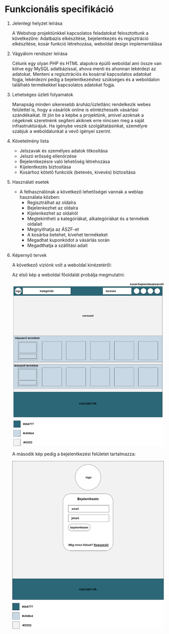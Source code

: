 Funkcionális specifikáció
=========================

1. Jelenlegi helyzet leírása

   A Webshop projektünkkel kapcsolatos feladatokat felosztottunk a következőre: Adatbázis elkészítése, bejelentkezés és regisztráció elkészítése, kosár funkció létrehozása, weboldal design implementálása

2. Vágyálom rendszer leírása

    Célunk egy olyan PHP és HTML alapokra épülő weboldal ami össze van kötve egy MySQL adatbázissal, ahova menti és ahonnan lekérdezi az adatokat. Menteni a regisztrációs és kosárral kapcsolatos adatokat fogja, lekérdezni pedig a bejelentkezéshez szükséges és a weboldalon található termékekkel kapcsolatos adatokat fogja.

4. Lehetséges üzleti folyamatok

    Manapság minden sikeresebb áruház/üzletlánc rendelkezik webes felülettel is, hogy a vásárlók online is elintézhessék vásárlási szándékaikat. Itt jön be a képbe a projektünk, amivel azoknak a cégeknek szeretnénk segíteni akiknek erre nincsen meg a saját infrastruktúrájuk. Ha igénybe veszik szolgáltatásinkat, személyre szabjuk a weboldalunkat a vevő igényei szerint.

5. Követelmény lista

    - Jelszavak és személyes adatok titkosítása
    - Jelszó erősség ellenörzése
    - Bejelentkezésre való lehetőség létrehozása
    - Kijelentkezés biztosítása
    - Kosárhoz kötető funkciók (betevés, kivevés) biztosítása

6. Használati esetek

    - A felhasználónak a következő lehetőségei vannak a weblap használata közben:
        - Regisztrálhat az oldalra
        - Bejelenkezhet az oldalra
        - Kijelenkezhet az oldalról
        - Megtekintheti a kategóriákat, alkategóriákat és a termékek oldalait
        - Megnyithatja az ÁSZF-et
        - A kosárba betehet, kivehet termékeket
        - Megadhat kuponkódot a vásárlás során
        - Megadthatja a szállítási adait
        
7. Képernyő tervek

    A következő víziónk volt a weboldal kinézetéről:

    Az első kép a weboldal főoldalát probálja megmutatni:

    ![fooldal](https://raw.githubusercontent.com/szepema/Webshop/main/Dokument%C3%A1ci%C3%B3/fooldal.png)

    A második kép pedig a bejelentkezési felületet tartalmazza:

    ![bejelentkezes](https://raw.githubusercontent.com/szepema/Webshop/main/Dokument%C3%A1ci%C3%B3/bejelentkezes.png)
 

